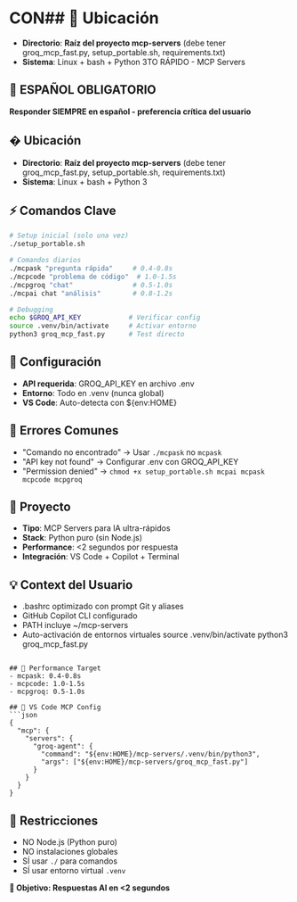# CON## 📁 Ubicación
- **Directorio**: **Raíz del proyecto mcp-servers** (debe tener groq_mcp_fast.py, setup_portable.sh, requirements.txt)
- **Sistema**: Linux + bash + Python 3TO RÁPIDO - MCP Servers

## 🚨 ESPAÑOL OBLIGATORIO
**Responder SIEMPRE en español - preferencia crítica del usuario**

## � Ubicación
- **Directorio**: **Raíz del proyecto mcp-servers** (debe tener groq_mcp_fast.py, setup_portable.sh, requirements.txt)
- **Sistema**: Linux + bash + Python 3

## ⚡ Comandos Clave
```bash
# Setup inicial (solo una vez)
./setup_portable.sh

# Comandos diarios
./mcpask "pregunta rápida"     # 0.4-0.8s
./mcpcode "problema de código"  # 1.0-1.5s  
./mcpgroq "chat"               # 0.5-1.0s
./mcpai chat "análisis"        # 0.8-1.2s

# Debugging
echo $GROQ_API_KEY            # Verificar config
source .venv/bin/activate     # Activar entorno
python3 groq_mcp_fast.py      # Test directo
```

## 🔧 Configuración
- **API requerida**: GROQ_API_KEY en archivo .env
- **Entorno**: Todo en .venv (nunca global)
- **VS Code**: Auto-detecta con ${env:HOME}

## 🚨 Errores Comunes
- "Comando no encontrado" → Usar `./mcpask` no `mcpask`
- "API key not found" → Configurar .env con GROQ_API_KEY
- "Permission denied" → `chmod +x setup_portable.sh mcpai mcpask mcpcode mcpgroq`

## 🎯 Proyecto
- **Tipo**: MCP Servers para IA ultra-rápidos
- **Stack**: Python puro (sin Node.js)
- **Performance**: <2 segundos por respuesta
- **Integración**: VS Code + Copilot + Terminal

## 💡 Context del Usuario
- .bashrc optimizado con prompt Git y aliases
- GitHub Copilot CLI configurado
- PATH incluye ~/mcp-servers
- Auto-activación de entornos virtuales
source .venv/bin/activate
python3 groq_mcp_fast.py
```

## 🎯 Performance Target
- mcpask: 0.4-0.8s
- mcpcode: 1.0-1.5s  
- mcpgroq: 0.5-1.0s

## 🔧 VS Code MCP Config
```json
{
  "mcp": {
    "servers": {
      "groq-agent": {
        "command": "${env:HOME}/mcp-servers/.venv/bin/python3",
        "args": ["${env:HOME}/mcp-servers/groq_mcp_fast.py"]
      }
    }
  }
}
```

## 🚫 Restricciones
- NO Node.js (Python puro)
- NO instalaciones globales
- SÍ usar `./` para comandos
- SÍ usar entorno virtual `.venv`

**🎯 Objetivo: Respuestas AI en <2 segundos**
